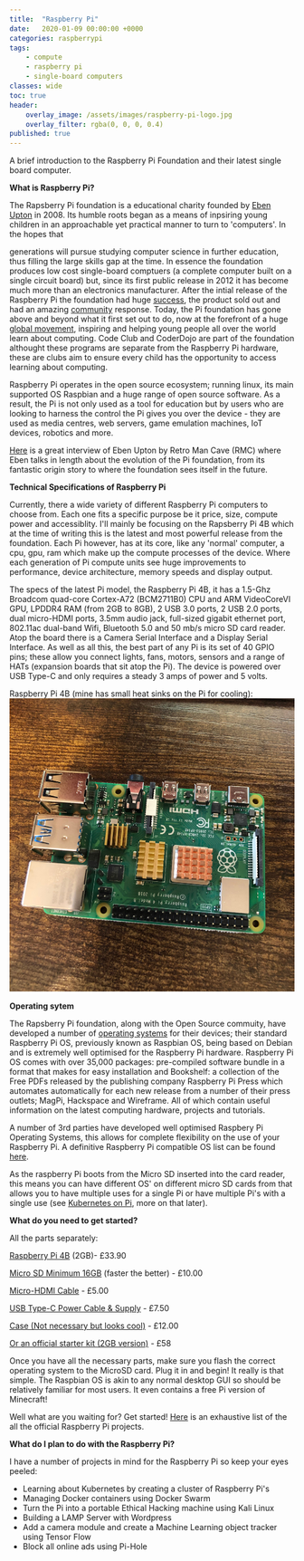 ```yaml
---
title:  "Raspberry Pi"
date:   2020-01-09 00:00:00 +0000
categories: raspberrypi
tags:
    - compute
    - raspberry pi
    - single-board computers
classes: wide
toc: true
header: 
    overlay_image: /assets/images/raspberry-pi-logo.jpg 
    overlay_filter: rgba(0, 0, 0, 0.4)
published: true
---
```

A brief introduction to the Raspberry Pi Foundation and their latest single board computer.

**What is Raspberry Pi?**

The Rapsberry Pi foundation is a educational charity founded by [Eben Upton](https://en.wikipedia.org/wiki/Eben_Upton) in 2008. Its humble roots began as a means of inpsiring young children in an approachable yet practical manner to turn to 'computers'. In the hopes that 

generations will pursue studying computer science in further education, thus filling the large skills gap at the time. In essence the foundation produces low cost single-board comptuers (a complete computer built on a single circuit board) but, since its first public release in 2012 it has become much more than an electronics manufacturer. After the intial release of the Raspberry Pi the foundation had huge [success](https://www.theguardian.com/technology/2015/feb/18/raspberry-pi-becomes-best-selling-british-computer), the product sold out and had an amazing [community](https://www.raspberrypi.org/community/) response. Today, the Pi foundation has gone above and beyond what it first set out to do, now at the forefront of a huge [global movement](https://www.raspberrypi.org/stories/), inspiring and helping young people all over the world learn about computing. Code Club and CoderDojo are part of the foundation althought these programs are separate from the Raspberry Pi hardware, these are clubs aim to ensure every child has the opportunity to access learning about computing.

Raspberry Pi operates in the open source ecosystem; running linux, its main supported OS Raspbian and a huge range of open source software. As a result, the Pi is not only used as a tool for education but by users who are looking to harness the control the Pi gives you over the device - they are used as media centres, web servers, game emulation machines, IoT devices, robotics and more.

[Here](https://www.notion.so/Raspberry-Pi-4da2759f0f6f484da66381db1c7639ba) is a great interview of Eben Upton by Retro Man Cave (RMC) where Eben talks in length about the evolution of the Pi foundation, from its fantastic origin story to where the foundation sees itself in the future.

**Technical Specifications of Raspberry Pi**

Currently, there a wide variety of different Raspberry Pi computers to choose from. Each one fits a specific purpose be it price, size, compute power and accessiblity. I'll mainly be focusing on the Rapsberry Pi 4B which at the time of writing this is the latest and most powerful release from the foundation. Each Pi however, has at its core, like any 'normal' computer, a cpu, gpu, ram which make up the compute processes of the device. Where each generation of Pi compute units see huge improvements to performance, device architecture, memory speeds and display output.

The specs of the latest Pi model, the Raspberry Pi 4B, it has a 1.5-Ghz Broadcom quad-core Cortex-A72 (BCM2711B0) CPU and ARM VideoCoreVI GPU, LPDDR4 RAM (from 2GB to 8GB), 2 USB 3.0 ports, 2 USB 2.0 ports, dual micro-HDMI ports, 3.5mm audio jack, full-sized gigabit ethernet port, 802.11ac dual-band Wifi, Bluetooth 5.0 and 50 mb/s micro SD card reader. Atop the board there is a Camera Serial Interface and a Display Serial Interface. As well as all this, the best part of any Pi is its set of 40 GPIO pins; these allow you connect lights, fans, motors, sensors and a range of HATs (expansion boards that sit atop the Pi). The device is powered over USB Type-C and only requires a steady 3 amps of power and 5 volts.

Raspberry Pi 4B (mine has small heat sinks on the Pi for cooling):
![A picture of my Raspberry Pi 4B](/assets/images/raspberry-pi4b-1.jpg)

**Operating sytem** 

The Rapsberry Pi foundation, along with the Open Source commuity, have developed a number of [operating systems](https://www.raspberrypi.org/software/operating-systems/#raspberry-pi-os-32-bit) for their devices; their standard Raspberry Pi OS, previously known as Raspbian OS, being based on Debian and is extremely well optimised for the Raspberry Pi hardware. Raspberry Pi OS comes with over 35,000 packages: pre-compiled software bundle in a format that makes for easy installation and Bookshelf: a collection of the Free PDFs released by the publishing company Raspberry Pi Press which automates automatically for each new release from a number of their press outlets; MagPi, Hackspace and Wireframe. All of which contain useful information on the latest computing hardware, projects and tutorials.

A number of 3rd parties have developed well optimised Raspbery Pi Operating Systems, this allows for complete flexibility on the use of your Raspberry Pi. A definitive Raspberry Pi compatible OS list can be found [here](https://raspberrypi.stackexchange.com/questions/534/definitive-list-of-operating-systems). 

As the raspberry Pi boots from the Micro SD inserted into the card reader, this means you can have different OS' on different micro SD cards  from that allows you to have multiple uses for a single Pi or have multiple Pi's with a single use (see [Kubernetes on Pi](https://ubuntu.com/tutorials/how-to-kubernetes-cluster-on-raspberry-pi#1-overview), more on that later).

**What do you need to get started?**

All the parts separately:

[Raspberry Pi 4B](https://thepihut.com/products/raspberry-pi-4-model-b) (2GB)- £33.90

[Micro SD Minimum 16GB](https://www.amazon.co.uk/dp/B07V4DZBFG/ref=twister_B07HM3RLBS?_encoding=UTF8&th=1) (faster the better) - £10.00

[Micro-HDMI Cable](https://thepihut.com/products/micro-hdmi-to-standard-hdmi-a-cable) - £5.00

[USB Type-C Power Cable & Supply](https://thepihut.com/products/raspberry-pi-psu-uk?src=raspberrypi)  - £7.50

[Case (Not necessary but looks cool)](https://thepihut.com/products/aluminium-armour-heatsink-case-for-raspberry-pi-4?variant=31139034038334) - £12.00

[Or an official starter kit (2GB version)](https://thepihut.com/products/raspberry-pi-starter-kit) - £58

Once you have all the necessary parts, make sure you flash the correct operating system to the MicroSD card. Plug it in and begin! It really is that simple. The Raspbian OS is akin to any normal desktop GUI so should be relatively familiar for most users. It even contains a free Pi version of Minecraft!

Well what are you waiting for? Get started! [Here](https://projects.raspberrypi.org/en/projects) is an exhaustive list of the all the official Raspberry Pi projects.

**What do I plan to do with the Raspberry Pi?**

I have a number of projects in mind for the Raspberry Pi so keep your eyes peeled:

- Learning about Kubernetes by creating a cluster of Raspberry Pi's
- Managing Docker containers using Docker Swarm
- Turn the Pi into a portable Ethical Hacking machine using Kali Linux
- Building a LAMP Server with Wordpress
- Add a camera module and create a Machine Learning object tracker using Tensor Flow
- Block all online ads using Pi-Hole